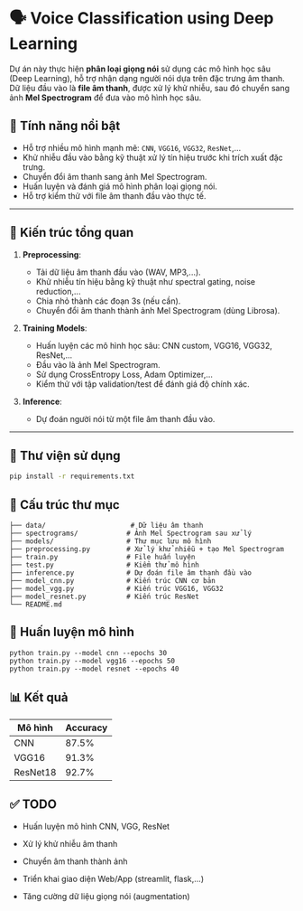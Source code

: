 # 🗣️ Voice Classification using Deep Learning

Dự án này thực hiện **phân loại giọng nói** sử dụng các mô hình học sâu (Deep Learning), hỗ trợ nhận dạng người nói dựa trên đặc trưng âm thanh. Dữ liệu đầu vào là **file âm thanh**, được xử lý khử nhiễu, sau đó chuyển sang ảnh **Mel Spectrogram** để đưa vào mô hình học sâu.

## 🚀 Tính năng nổi bật

- Hỗ trợ nhiều mô hình mạnh mẽ: `CNN`, `VGG16`, `VGG32`, `ResNet`,...
- Khử nhiễu đầu vào bằng kỹ thuật xử lý tín hiệu trước khi trích xuất đặc trưng.
- Chuyển đổi âm thanh sang ảnh Mel Spectrogram.
- Huấn luyện và đánh giá mô hình phân loại giọng nói.
- Hỗ trợ kiểm thử với file âm thanh đầu vào thực tế.

---

## 🧱 Kiến trúc tổng quan

1. **Preprocessing**:  
   - Tải dữ liệu âm thanh đầu vào (WAV, MP3,...).
   - Khử nhiễu tín hiệu bằng kỹ thuật như spectral gating, noise reduction,...
   - Chia nhỏ thành các đoạn 3s (nếu cần).
   - Chuyển đổi âm thanh thành ảnh Mel Spectrogram (dùng Librosa).
   
2. **Training Models**:  
   - Huấn luyện các mô hình học sâu: CNN custom, VGG16, VGG32, ResNet,...
   - Đầu vào là ảnh Mel Spectrogram.
   - Sử dụng CrossEntropy Loss, Adam Optimizer,...
   - Kiểm thử với tập validation/test để đánh giá độ chính xác.

3. **Inference**:  
   - Dự đoán người nói từ một file âm thanh đầu vào.

---

## 🧰 Thư viện sử dụng

```bash
pip install -r requirements.txt
```

## 📁 Cấu trúc thư mục

```
├── data/                     # Dữ liệu âm thanh
├── spectrograms/            # Ảnh Mel Spectrogram sau xử lý
├── models/                  # Thư mục lưu mô hình
├── preprocessing.py         # Xử lý khử nhiễu + tạo Mel Spectrogram
├── train.py                 # File huấn luyện
├── test.py                  # Kiểm thử mô hình
├── inference.py             # Dự đoán file âm thanh đầu vào
├── model_cnn.py             # Kiến trúc CNN cơ bản
├── model_vgg.py             # Kiến trúc VGG16, VGG32
├── model_resnet.py          # Kiến trúc ResNet
└── README.md
```

## 🧪 Huấn luyện mô hình

```
python train.py --model cnn --epochs 30
python train.py --model vgg16 --epochs 50
python train.py --model resnet --epochs 40
```

## 📊 Kết quả

| Mô hình   | Accuracy |
|----------|----------|
| CNN      | 87.5%    |
| VGG16    | 91.3%    |
| ResNet18 | 92.7%    |


## ✅ TODO

- Huấn luyện mô hình CNN, VGG, ResNet

- Xử lý khử nhiễu âm thanh

- Chuyển âm thanh thành ảnh

- Triển khai giao diện Web/App (streamlit, flask,...)

- Tăng cường dữ liệu giọng nói (augmentation)

